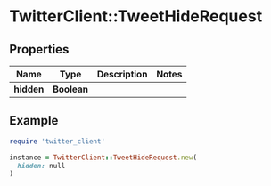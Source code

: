 # TwitterClient::TweetHideRequest

## Properties

| Name | Type | Description | Notes |
| ---- | ---- | ----------- | ----- |
| **hidden** | **Boolean** |  |  |

## Example

```ruby
require 'twitter_client'

instance = TwitterClient::TweetHideRequest.new(
  hidden: null
)
```


